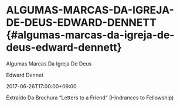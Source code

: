 # ALGUMAS-MARCAS-DA-IGREJA-DE-DEUS-EDWARD-DENNETT {#algumas-marcas-da-igreja-de-deus-edward-dennett}

Algumas Marcas Da Igreja De Deus

Edward Dennet

2017-06-26T17:00:00+09:00

Extraído Da Brochura “Letters to a Friend” (Hindrances to Fellowship)